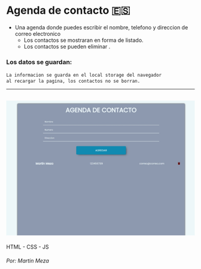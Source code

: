 # Agenda de contacto :es:

- Una agenda donde puedes escribir el nombre, telefono y direccion de correo electronico
    - Los contactos se mostraran en forma de listado.
    - Los contactos se pueden eliminar .

### Los datos se guardan:
    La informacion se guarda en el local storage del navegador 
    al recargar la pagina, los contactos no se borran.

------------
![](vista_previa.jpg)
------------

HTML - CSS - JS



###### Por: Martin Meza